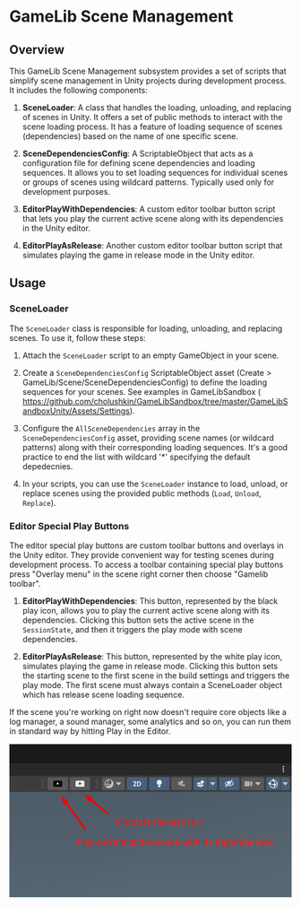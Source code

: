 # GameLib Scene Management

## Overview

This GameLib Scene Management subsystem provides a set of scripts that simplify scene management in Unity projects during development process. It includes the following components:

1. **SceneLoader**: A class that handles the loading, unloading, and replacing of scenes in Unity. It offers a set of public methods to interact with the scene loading process. It has a feature of loading sequence of scenes (dependencies) based on the name of one specific scene. 

2. **SceneDependenciesConfig**: A ScriptableObject that acts as a configuration file for defining scene dependencies and loading sequences. It allows you to set loading sequences for individual scenes or groups of scenes using wildcard patterns. Typically used only for development purposes.

3. **EditorPlayWithDependencies**: A custom editor toolbar button script that lets you play the current active scene along with its dependencies in the Unity editor.

4. **EditorPlayAsRelease**: Another custom editor toolbar button script that simulates playing the game in release mode in the Unity editor.


## Usage

### SceneLoader

The `SceneLoader` class is responsible for loading, unloading, and replacing scenes. To use it, follow these steps:

1. Attach the `SceneLoader` script to an empty GameObject in your scene.

2. Create a `SceneDependenciesConfig` ScriptableObject asset (Create > GameLib/Scene/SceneDependenciesConfig) to define the loading sequences for your scenes. See examples in GameLibSandbox ( https://github.com/cholushkin/GameLibSandbox/tree/master/GameLibSandboxUnity/Assets/Settings).

3. Configure the `AllSceneDependencies` array in the `SceneDependenciesConfig` asset, providing scene names (or wildcard patterns) along with their corresponding loading sequences. It's a good practice to end the list with wildcard '*' specifying the default depedecnies. 

4. In your scripts, you can use the `SceneLoader` instance to load, unload, or replace scenes using the provided public methods (`Load`, `Unload`, `Replace`).

### Editor Special Play Buttons

The editor special play buttons are custom toolbar buttons and overlays in the Unity editor. They provide convenient way for testing scenes during development process. To access a toolbar containing special play buttons press "Overlay menu" in the scene right corner then choose "Gamelib toolbar".

1. **EditorPlayWithDependencies**: This button, represented by the black play icon, allows you to play the current active scene along with its dependencies. Clicking this button sets the active scene in the `SessionState`, and then it triggers the play mode with scene dependencies.

2. **EditorPlayAsRelease**: This button, represented by the white play icon, simulates playing the game in release mode. Clicking this button sets the starting scene to the first scene in the build settings and triggers the play mode. The first scene must always contain a SceneLoader object which has release scene loading sequence.

If the scene you're working on right now doesn't require core objects like a log manager, a sound manager, some analytics and so on, you can run them in standard way by hitting Play in the Editor.

![PlayButtonExample](DocImages~/PlayButtonExample.png)

